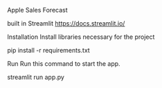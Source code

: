 Apple Sales Forecast

built in Streamlit https://docs.streamlit.io/

Installation
Install libraries necessary for the project

pip install -r requirements.txt

Run
Run this command to start the app.

streamlit run app.py
